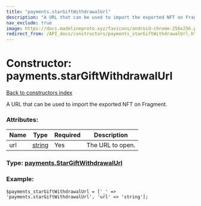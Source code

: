 ```yaml
---
title: "payments.starGiftWithdrawalUrl"
description: "A URL that can be used to import the exported NFT on Fragment."
nav_exclude: true
image: https://docs.madelineproto.xyz/favicons/android-chrome-256x256.png
redirect_from: /API_docs/constructors/payments_starGiftWithdrawalUrl.html
---
```

# Constructor: payments.starGiftWithdrawalUrl  
[Back to constructors index](/API_docs/constructors/index.html)



A URL that can be used to import the exported NFT on Fragment.

### Attributes:

| Name     |    Type       | Required | Description |
|----------|---------------|----------|-------------|
|url|[string](/API_docs/types/string.html) | Yes|The URL to open.|



### Type: [payments.StarGiftWithdrawalUrl](/API_docs/types/payments.StarGiftWithdrawalUrl.html)


### Example:

```
$payments_starGiftWithdrawalUrl = ['_' => 'payments.starGiftWithdrawalUrl', 'url' => 'string'];
```  
